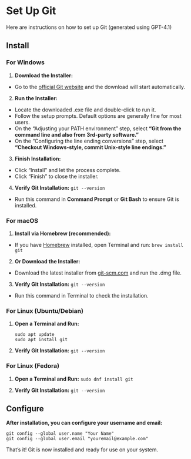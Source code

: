 # Set Up Git

Here are instructions on how to set up Git (generated using GPT-4.1)

## Install

### For Windows

1.	**Download the Installer:**
   - Go to the [official Git website](https://git-scm.com/download/win) and the download will start automatically.

2.	**Run the Installer:**
   - Locate the downloaded .exe file and double-click to run it.
   - Follow the setup prompts. Default options are generally fine for most users.
   - On the “Adjusting your PATH environment” step, select **“Git from the command line and also from 3rd-party software.”**
   - On the “Configuring the line ending conversions” step, select **“Checkout Windows-style, commit Unix-style line endings.”**
3.	**Finish Installation:**
   - Click “Install” and let the process complete.
   - Click “Finish” to close the installer.

4.	**Verify Git Installation:** `git --version`
   - Run this command in **Command Prompt** or **Git Bash** to ensure Git is installed.

### For macOS

1.	**Install via Homebrew (recommended):**
   - If you have [Homebrew](https://brew.sh/) installed, open Terminal and run: `brew install git`
2.	**Or Download the Installer:**
   - Download the latest installer from [git-scm.com](https://git-scm.com/download/mac) and run the .dmg file.

3.	**Verify Git Installation:** `git --version`
   - Run this command in Terminal to check the installation.

### For Linux (Ubuntu/Debian)

1.	**Open a Terminal and Run:**
	
		sudo apt update
		sudo apt install git

2. **Verify Git Installation:** `git --version`

### For Linux (Fedora)

1.	**Open a Terminal and Run:** `sudo dnf install git`

2.	**Verify Git Installation:** `git --version`

## Configure

**After installation, you can configure your username and email:**

```
git config --global user.name "Your Name"
git config --global user.email "youremail@example.com"
```


That’s it! Git is now installed and ready for use on your system.